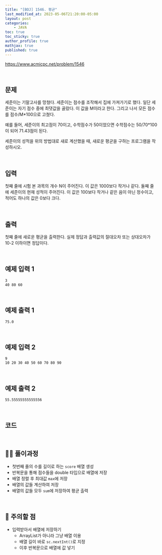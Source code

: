 ```yaml
---
title: "[BOJ] 1546. 평균"
last_modified_at: 2023-05-06T21:20:00-05:00
layout: post
categories:
    - JAVA
toc: true
toc_sticky: true
author_profile: true
mathjax: true
published: true
---
```


<https://www.acmicpc.net/problem/1546>

<br>

## 문제

세준이는 기말고사를 망쳤다. 세준이는 점수를 조작해서 집에 가져가기로 했다. 일단 세준이는 자기 점수 중에 최댓값을 골랐다. 이 값을 M이라고 한다. 그리고 나서 모든 점수를 점수/M*100으로 고쳤다.

예를 들어, 세준이의 최고점이 70이고, 수학점수가 50이었으면 수학점수는 50/70*100이 되어 71.43점이 된다.

세준이의 성적을 위의 방법대로 새로 계산했을 때, 새로운 평균을 구하는 프로그램을 작성하시오.

<br>

## 입력

첫째 줄에 시험 본 과목의 개수 N이 주어진다. 이 값은 1000보다 작거나 같다. 둘째 줄에 세준이의 현재 성적이 주어진다. 이 값은 100보다 작거나 같은 음이 아닌 정수이고, 적어도 하나의 값은 0보다 크다.

<br>

## 출력

첫째 줄에 새로운 평균을 출력한다. 실제 정답과 출력값의 절대오차 또는 상대오차가 10-2 이하이면 정답이다.

<br>

## 예제 입력 1
```
3
40 80 60
```

<br>

## 예제 출력 1
```
75.0
```

<br>

## 예제 입력 2
```
9
10 20 30 40 50 60 70 80 90
```

<br>

## 예제 출력 2
```
55.55555555555556
```

<br>

## 코드

<script src="https://gist.github.com/bokyung124/b63469449b562aaeb8ccc5ec900c87b9.js"></script>

<br>

## 👩‍💻 풀이과정
- 첫번째 줄의 수를 길이로 하는 `score` 배열 생성
- 반복문을 통해 점수들을 double 타입으로 배열에 저장
- 배열 정렬 후 최대값 `max`에 저장
- 배열의 값들 계산하여 저장
- 배열의 값들 모두 `sum`에 저장하여 평균 출력

<br>

## 👀 주의할 점
- 입력받아서 배열에 저장하기
    - ArrayList가 아니라 그냥 배열 이용
    - 배열 길이 바로 `sc.nextInt()`로 지정
    - 이후 반복문으로 배열에 값 넣기
    